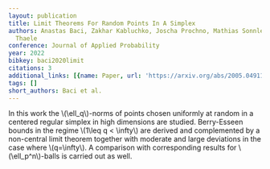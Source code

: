 ```yaml
---
layout: publication
title: Limit Theorems For Random Points In A Simplex
authors: Anastas Baci, Zakhar Kabluchko, Joscha Prochno, Mathias Sonnleitner, Christoph
  Thaele
conference: Journal of Applied Probability
year: 2022
bibkey: baci2020limit
citations: 3
additional_links: [{name: Paper, url: 'https://arxiv.org/abs/2005.04911'}]
tags: []
short_authors: Baci et al.
---
```

In this work the \\(\ell_q\\)-norms of points chosen uniformly at random in a
centered regular simplex in high dimensions are studied. Berry-Esseen bounds in
the regime \\(1\leq q < \infty\\) are derived and complemented by a non-central
limit theorem together with moderate and large deviations in the case where
\\(q=\infty\\). A comparison with corresponding results for \\(\ell_p^n\\)-balls is
carried out as well.